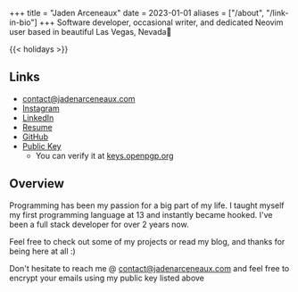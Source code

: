 +++
title = "Jaden Arceneaux"
date = 2023-01-01
aliases = ["/about", "/link-in-bio"]
+++
Software developer, occasional writer, and dedicated Neovim user based
in beautiful Las Vegas, Nevada🌵

{{< holidays >}}


## Links

- contact@jadenarceneaux.com
- [Instagram](https://www.instagram.com/jaden.svg/)
- [LinkedIn](https://www.linkedin.com/in/jaden-arceneaux/)
- [Resume](https://s3.us-west-1.amazonaws.com/jadenarceneaux.com/Resume.pdf)
- [GitHub](https://github.com/jadens-arc)
- [Public Key](/misc#my-pgp-public-key--downloadhttpss3us-west-1amazonawscomjadenarceneauxcomac34d646b6dacbc1804a8eb0e349190839ce77cdasc)
  - You can verify it at [keys.openpgp.org](https://keys.openpgp.org/)

## Overview

Programming has been my passion for a big part of my
life. I taught myself my first programming language at 13 and
instantly became hooked. I've been a full stack developer for over 2 years now.


Feel free to check out some of my projects or read my blog, and thanks
for being here at all :)

Don't hesitate to reach me @ contact@jadenarceneaux.com and feel free to encrypt your emails using my public key listed above

